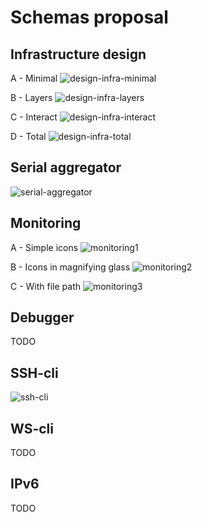 # Schemas proposal

## Infrastructure design

A - Minimal
![design-infra-minimal](design-infra-minimal.png)

B - Layers
![design-infra-layers](design-infra-layers.png)

C - Interact
![design-infra-interact](design-infra-interact.png)

D - Total
![design-infra-total](design-infra-total.png)

## Serial aggregator

![serial-aggregator](serial-aggregator.png)

## Monitoring

A - Simple icons
![monitoring1](monitoring1.png)

B - Icons in magnifying glass
![monitoring2](monitoring2.png)

C - With file path
![monitoring3](monitoring3.png)

## Debugger
TODO

## SSH-cli

![ssh-cli](ssh-cli.png)

## WS-cli
TODO

## IPv6
TODO
